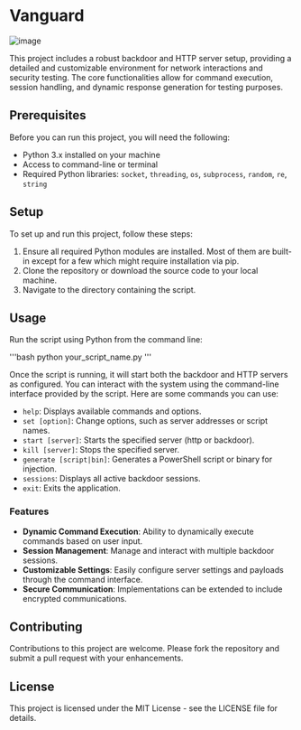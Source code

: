 # Vanguard

![image](https://github.com/SilentisVox/Vanguard/assets/165338136/3fd88fc0-b213-4769-ae9a-5f4fb56e7e54)

This project includes a robust backdoor and HTTP server setup, providing a detailed and customizable environment for network interactions and security testing. The core functionalities allow for command execution, session handling, and dynamic response generation for testing purposes.

## Prerequisites

Before you can run this project, you will need the following:
- Python 3.x installed on your machine
- Access to command-line or terminal
- Required Python libraries: `socket`, `threading`, `os`, `subprocess`, `random`, `re`, `string`

## Setup

To set up and run this project, follow these steps:

1. Ensure all required Python modules are installed. Most of them are built-in except for a few which might require installation via pip.
2. Clone the repository or download the source code to your local machine.
3. Navigate to the directory containing the script.

## Usage

Run the script using Python from the command line:

'''bash
python your_script_name.py
'''

Once the script is running, it will start both the backdoor and HTTP servers as configured. You can interact with the system using the command-line interface provided by the script. Here are some commands you can use:

- `help`: Displays available commands and options.
- `set [option]`: Change options, such as server addresses or script names.
- `start [server]`: Starts the specified server (http or backdoor).
- `kill [server]`: Stops the specified server.
- `generate [script|bin]`: Generates a PowerShell script or binary for injection.
- `sessions`: Displays all active backdoor sessions.
- `exit`: Exits the application.

### Features

- **Dynamic Command Execution**: Ability to dynamically execute commands based on user input.
- **Session Management**: Manage and interact with multiple backdoor sessions.
- **Customizable Settings**: Easily configure server settings and payloads through the command interface.
- **Secure Communication**: Implementations can be extended to include encrypted communications.

## Contributing

Contributions to this project are welcome. Please fork the repository and submit a pull request with your enhancements.

## License

This project is licensed under the MIT License - see the LICENSE file for details.
